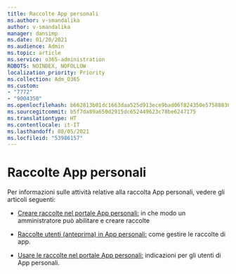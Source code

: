 ```yaml
---
title: Raccolte App personali
ms.author: v-smandalika
author: v-smandalika
manager: dansimp
ms.date: 01/20/2021
ms.audience: Admin
ms.topic: article
ms.service: o365-administration
ROBOTS: NOINDEX, NOFOLLOW
localization_priority: Priority
ms.collection: Adm_O365
ms.custom:
- "7772"
- "9004350"
ms.openlocfilehash: b662813b01dc1663daa525d913ece9bad06f824350e575888306d2ace222d0e7
ms.sourcegitcommit: b5f7da89a650d2915dc652449623c78be6247175
ms.translationtype: HT
ms.contentlocale: it-IT
ms.lasthandoff: 08/05/2021
ms.locfileid: "53986157"
---
```

# <a name="myapps-collections"></a>Raccolte App personali

Per informazioni sulle attività relative alla raccolta App personali, vedere gli articoli seguenti:

- [Creare raccolte nel portale App personali:](https://docs.microsoft.com/azure/active-directory/manage-apps/access-panel-collections) in che modo un amministratore può abilitare e creare raccolte

- [Raccolte utenti (anteprima) in App personali:](https://docs.microsoft.com/azure/active-directory/user-help/my-apps-portal-user-collections) come gestire le raccolte di app. 

- [Usare le raccolte nel portale App personali:](https://docs.microsoft.com/azure/active-directory/user-help/my-applications-portal-workspaces) indicazioni per gli utenti di App personali.